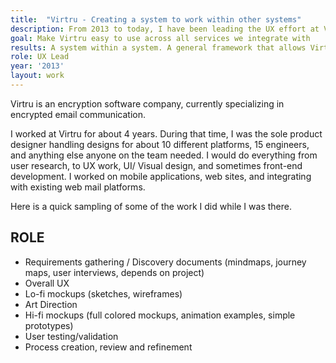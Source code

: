 ```yaml
---
title:  "Virtru - Creating a system to work within other systems"
description: From 2013 to today, I have been leading the UX effort at Virtru. Encryption is kind of a scary subject for most folks. Through experiments, metrics, and feedback, we discovered that the best approach was to feel as familiar as possible to every user on any platform.
goal: Make Virtru easy to use across all services we integrate with 
results: A system within a system. A general framework that allows Virtru to feel like a natural extension of the service it is working in, while still retaining its own identiy. 
role: UX Lead
year: '2013'
layout: work
---
```


Virtru is an encryption software company, currently specializing in encrypted email communication.

I worked at Virtru for about 4 years. During that time, I was the sole product designer handling designs for about 10 different platforms, 15 engineers, and anything else anyone on the team needed. I would do everything from user research, to UX work, UI/ Visual design, and sometimes front-end development. I worked on mobile applications, web sites, and integrating with existing web mail platforms.

Here is a quick sampling of some of the work I did while I was there.

## ROLE
  * Requirements gathering / Discovery documents (mindmaps, journey maps, user interviews, depends on project)
  * Overall UX
  * Lo-fi mockups (sketches, wireframes)
  * Art Direction
  * Hi-fi mockups (full colored mockups, animation examples, simple prototypes)
  * User testing/validation
  * Process creation, review and refinement